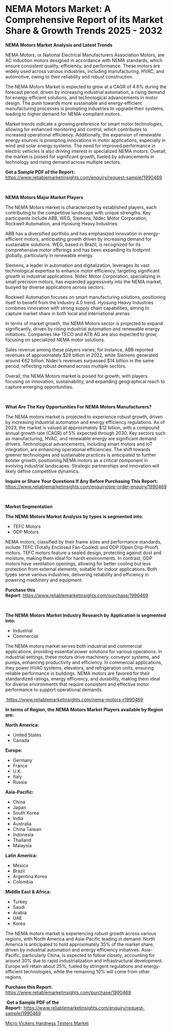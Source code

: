 <p><h1>NEMA Motors Market: A Comprehensive Report of its Market Share & Growth Trends 2025 - 2032</h1></p><p><strong>NEMA Motors Market Analysis and Latest Trends</strong></p>
<p><p>NEMA Motors, or National Electrical Manufacturers Association Motors, are AC induction motors designed in accordance with NEMA standards, which ensure consistent quality, efficiency, and performance. These motors are widely used across various industries, including manufacturing, HVAC, and automotive, owing to their reliability and robust construction.</p><p>The NEMA Motors Market is expected to grow at a CAGR of 4.6% during the forecast period, driven by increasing industrial automation, a rising demand for energy-efficient solutions, and technological advancements in motor design. The push towards more sustainable and energy-efficient manufacturing processes is prompting industries to upgrade their systems, leading to higher demand for NEMA-compliant motors.</p><p>Market trends indicate a growing preference for smart motor technologies, allowing for enhanced monitoring and control, which contributes to increased operational efficiency. Additionally, the expansion of renewable energy sources is prompting innovations in motor applications, especially in wind and solar energy systems. The need for improved performance in electric vehicles is also driving interest in specialized NEMA motors. Overall, the market is poised for significant growth, fueled by advancements in technology and rising demand across multiple sectors.</p></p>
<p><strong>Get a Sample PDF of the Report:&nbsp;</strong> <a href="https://www.reliablemarketinsights.com/enquiry/request-sample/1990469?utm_campaign=2593&utm_medium=2&utm_source=Github&utm_content=ia&utm_term=20022025&utm_id=nema-motors">https://www.reliablemarketinsights.com/enquiry/request-sample/1990469</a></p>
<p>&nbsp;</p>
<p><strong>NEMA Motors Major Market Players</strong></p>
<p><p>The NEMA Motors market is characterized by established players, each contributing to the competitive landscape with unique strengths. Key participants include ABB, WEG, Siemens, Nidec Motor Corporation, Rockwell Automation, and Hyosung Heavy Industries.</p><p>ABB has a diversified portfolio and has emphasized innovation in energy-efficient motors, anticipating growth driven by increasing demand for sustainable solutions. WEG, based in Brazil, is recognized for its comprehensive motor offerings and has been expanding its footprint globally, particularly in renewable energy.</p><p>Siemens, a leader in automation and digitalization, leverages its vast technological expertise to enhance motor efficiency, targeting significant growth in industrial applications. Nidec Motor Corporation, specializing in small precision motors, has expanded aggressively into the NEMA market, buoyed by diverse applications across sectors.</p><p>Rockwell Automation focuses on smart manufacturing solutions, positioning itself to benefit from the Industry 4.0 trend. Hyosung Heavy Industries combines innovation with strong supply chain capabilities, aiming to capture market share in both local and international arenas.</p><p>In terms of market growth, the NEMA Motors sector is projected to expand significantly, driven by rising industrial automation and renewable energy initiatives. Companies like TECO and ATB AG are also expected to grow, focusing on specialized NEMA motor solutions.</p><p>Sales revenue among these players varies; for instance, ABB reported revenues of approximately $28 billion in 2022, while Siemens generated around €62 billion. Nidec’s revenues surpassed $14 billion in the same period, reflecting robust demand across multiple sectors.</p><p>Overall, the NEMA Motors market is poised for growth, with players focusing on innovation, sustainability, and expanding geographical reach to capture emerging opportunities.</p></p>
<p>&nbsp;</p>
<p><strong>What Are The Key Opportunities For NEMA Motors Manufacturers?</strong></p>
<p><p>The NEMA motors market is projected to experience robust growth, driven by increasing industrial automation and energy efficiency regulations. As of 2023, the market is valued at approximately $12 billion, with a compound annual growth rate (CAGR) of 5% expected through 2030. Key sectors such as manufacturing, HVAC, and renewable energy are significant demand drivers. Technological advancements, including smart motors and IoT integration, are enhancing operational efficiencies. The shift towards greener technologies and sustainable practices is anticipated to further bolster growth, positioning NEMA motors as a critical component in evolving industrial landscapes. Strategic partnerships and innovation will likely define competitive dynamics.</p></p>
<p><strong>Inquire or Share Your Questions If Any Before Purchasing This Report:</strong> <a href="https://www.reliablemarketinsights.com/enquiry/pre-order-enquiry/1990469?utm_campaign=2593&utm_medium=2&utm_source=Github&utm_content=ia&utm_term=20022025&utm_id=nema-motors">https://www.reliablemarketinsights.com/enquiry/pre-order-enquiry/1990469</a></p>
<p>&nbsp;</p>
<p><strong>Market Segmentation</strong></p>
<p><strong>The NEMA Motors Market Analysis by types is segmented into:</strong></p>
<p><ul><li>TEFC Motors</li><li>ODP Motors</li></ul></p>
<p><p>NEMA motors, classified by their frame sizes and performance standards, include TEFC (Totally Enclosed Fan-Cooled) and ODP (Open Drip-Proof) motors. TEFC motors feature a sealed design, protecting against dust and moisture, making them ideal for harsh environments. In contrast, ODP motors have ventilation openings, allowing for better cooling but less protection from external elements, suitable for indoor applications. Both types serve various industries, delivering reliability and efficiency in powering machinery and equipment.</p></p>
<p><strong>Purchase this Report:&nbsp;</strong><a href="https://www.reliablemarketinsights.com/purchase/1990469?utm_campaign=2593&utm_medium=2&utm_source=Github&utm_content=ia&utm_term=20022025&utm_id=nema-motors">https://www.reliablemarketinsights.com/purchase/1990469</a></p>
<p>&nbsp;</p>
<p><strong>The NEMA Motors Market Industry Research by Application is segmented into:</strong></p>
<p><ul><li>Industrial</li><li>Commercial</li></ul></p>
<p><p>The NEMA motors market serves both industrial and commercial applications, providing essential power solutions for various operations. In industrial settings, these motors drive machinery, conveyor systems, and pumps, enhancing productivity and efficiency. In commercial applications, they power HVAC systems, elevators, and refrigeration units, ensuring reliable performance in buildings. NEMA motors are favored for their standardized ratings, energy efficiency, and durability, making them ideal for diverse environments that require consistent and effective motor performance to support operational demands.</p></p>
<p><a href="https://www.reliablemarketinsights.com/nema-motors-r1990469?utm_campaign=2593&utm_medium=2&utm_source=Github&utm_content=ia&utm_term=20022025&utm_id=nema-motors">&nbsp;https://www.reliablemarketinsights.com/nema-motors-r1990469</a></p>
<p><strong>In terms of Region, the NEMA Motors Market Players available by Region are:</strong></p>
<p>
    <p> <strong> North America: </strong>
        <ul>
            <li>United States</li>
            <li>Canada</li>
        </ul>
        </p> 
    <p> <strong> Europe: </strong>
        <ul>
            <li>Germany</li>
            <li>France</li>
            <li>U.K.</li>
            <li>Italy</li>
            <li>Russia</li>
        </ul>
        </p> 
    <p> <strong> Asia-Pacific: </strong>
        <ul>
            <li>China</li>
            <li>Japan</li>
            <li>South Korea</li>
            <li>India</li>
            <li>Australia</li>
            <li>China Taiwan</li>
            <li>Indonesia</li>
            <li>Thailand</li>
            <li>Malaysia</li>
        </ul>
        </p> 
    <p> <strong> Latin America: </strong>
        <ul>
            <li>Mexico</li>
            <li>Brazil</li>
            <li>Argentina Korea</li>
            <li>Colombia</li>
        </ul>
        </p> 
    <p> <strong> Middle East & Africa: </strong>
        <ul>
            <li>Turkey</li>
            <li>Saudi</li>
            <li>Arabia</li>
            <li>UAE</li>
            <li>Korea</li>
        </ul>
    </p>
    </p>
<p><p>The NEMA motors market is experiencing robust growth across various regions, with North America and Asia-Pacific leading in demand. North America is anticipated to hold approximately 35% of the market share, driven by industrial automation and energy efficiency initiatives. Asia-Pacific, particularly China, is expected to follow closely, accounting for around 30% due to rapid industrialization and infrastructural development. Europe will retain about 25%, fueled by stringent regulations and energy-efficient technologies, while the remaining 10% will come from other regions.</p></p>
<p><strong>Purchase this Report: </strong><a href="https://www.reliablemarketinsights.com/purchase/1990469?utm_campaign=2593&utm_medium=2&utm_source=Github&utm_content=ia&utm_term=20022025&utm_id=nema-motors">https://www.reliablemarketinsights.com/purchase/1990469</a></p>
<p>&nbsp;<strong>Get a Sample PDF of the Report:&nbsp;&nbsp;</strong><a href="https://www.reliablemarketinsights.com/enquiry/request-sample/1990469?utm_campaign=2593&utm_medium=2&utm_source=Github&utm_content=ia&utm_term=20022025&utm_id=nema-motors">https://www.reliablemarketinsights.com/enquiry/request-sample/1990469</a></p>
<p><strong></strong></p>
<p><p><a href="https://github.com/lashaunm5st/Market-Research-Report-List-1/blob/main/micro-vickers-hardness-testers-market.md?utm_campaign=2593&utm_medium=2&utm_source=Github&utm_content=ia&utm_term=20022025&utm_id=nema-motors">Micro Vickers Hardness Testers Market</a></p></p>